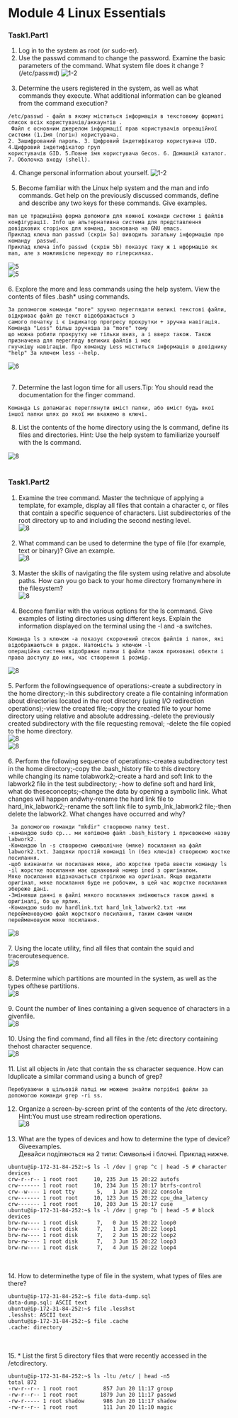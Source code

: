 # Module 4 Linux Essentials <br/>
### Task1.Part1<br/>


1. Log in to the system as root (or sudo-er).
2. Use the passwd command to change the password. Examine the basic parameters of the command. What system file does it change ? (/etc/passwd)
   ![1-2](1-2.png) <br/><br/>
3. Determine  the  users  registered  in  the  system,  as  well  as what  commands  they execute. What additional information can be gleaned from the command execution?
```text
/etc/passwd - файл в якому міститься інформація в текстовому форматі список всіх користувачів/аккаунтів .
 Файл є основним джерелом інформації прав користувачів опреаційної системи (1.Імя (логін) користувача.
2. Зашифрований пароль. 3. Цифровий індетифікатор користувача UID. 4.Цифровий індетифікатор груп
користувачів GID. 5.Повне імя користувача Gecos. 6. Домашній каталог. 7. Оболочка входу (shell).
```
4. Change personal information about yourself.
   ![1-2](4.png) <br/><br/>
5. Become familiar with the Linux help system and the man and info commands. Get help on the previously discussed commands, define and describe any two keys for these commands. Give examples.
```text
man це традиційна форма допомоги для кожної команди системи і файлів конфігурації. Info це альтернативна система для представлення довідкових сторінок для команд, заснована на GNU emacs. 
Приклад ключа man passwd (скрін 5а) виводить загальну інформацію про команду  passwd. 
Приклад ключа info passwd (скрін 5b) показує таку ж і нформацію як man, але з можливістю переходу по гіперсилках.
```
 ![5](5a.png) <br/>
 ![5](5b.png) <br/><br/>
6. Explore the more and less commands using the help system. View the contents of files .bash* using commands.
```text
За допомогою команди "more" зручно переглядати великі текстові файли, відкриває файл де текст відображається з
самого початку і є індикатор прогресу прокрутки + зручна навігація. Команда "Less" більш зручніша за "more" тому 
що можна робити прокрутку не тільки вниз, а і вверх також. Також призначена для перегляду великих файлів і має 
гнучкішу навігацію. Про команду Less міститься інформація в довіднику "help" За ключем less --help.
```
 ![6](6.png) <br/><br/>

7. Determine  the  last  logon  time  for  all  users.Tip:  You  should  read  the documentation for the finger command.
```text
Команда Ls допамагає переглянути вміст папки, або вміст будь якої іншої папки шлях до якої ми вкажемо в ключі.
```
8. List the contents of the home directory using the ls command, define its files and  directories.  Hint:  Use  the  help  system  to  familiarize  yourself  with  the  ls command.

![8](8.png) <br/><br/>

### Task1.Part2

1. Examine  the tree command.  Master  the  technique  of  applying  a  template,  for example, display all files that contain a character c, or files that contain a specific sequence of characters. List subdirectories of the root directory up to and including the second nesting level.<br/>
   ![8](task1P2-1.png) <br/><br/>
2. What command can be used to determine the type of file (for example, text or binary)? Give an example.<br/>
   ![8](task1P2-2.png) <br/><br/>
3. Master the skills of navigating the file system using relative and absolute paths. How can you go back to your home directory fromanywhere in the filesystem?<br/>
   ![8](task1P2-3.png) <br/><br/>
4. Become familiar with the various options for the ls command. Give examples of listing  directories  using  different  keys.  Explain  the  information  displayed  on  the terminal using the -l and -a switches.<br/>
 ```text
Команда ls з ключом -а показує скорочений список файлів і папок, які відображаються в рядок. Натомість з ключом -l
операційна система відображає папки і файли також приховані обєкти і права доступу до них, час створення і розмір. 
```  

  ![8](task1P2-4.png) <br/><br/>
 5. Perform the followingsequence of operations:-create a subdirectory in the home directory;-in this subdirectory create a file containing information 
about directories located in the root directory (using I/O redirection operations);-view the created file;-copy the created file to your home directory 
using relative and absolute addressing.-delete the previously created subdirectory with the file requesting removal;
-delete the file copied to the home directory.<br/>
 ![8](task1P2-5а.png) <br/>
 ![8](task1P2-5b.png) <br/><br/>
 6. Perform the following sequence of operations:-createa subdirectory test in the home directory;-copy  the .bash_history file  to  this  directory  
while  changing  its  name  tolabwork2;-create a hard and soft link to the labwork2 file in the test subdirectory;
-how to define soft and hard link, what do theseconcepts;-change the data by opening a symbolic link. What changes will
happen andwhy-rename the hard link file to hard_lnk_labwork2;-rename the soft link file to symb_lnk_labwork2 file;-then delete
the labwork2. What changes have occurred and why?

```text
 За допомогою rоманди "mkdir" створюємо папку test.
-командою sudo cp... ми копіюємо файл .bash_history і присвоюємо назву labwork2.
-Командою ln -s створюємо символічне (мяке) посилання на файл labwork2.txt. Завдяки простій команді ln (без ключів) створюємо жостке посилання.
-щоб визначити чи посилання мяке, або жорстке треба ввести команду ls -il жорстке посилання має однаковий номер inod з оригіналом. 
Мяке посилання відзначається стрілкою на оригінал. Якщо видалити оригінал, мяке посилання буде не робочим, в цей час жорстке посилання збереже дані.
-Змінивши данні в файлі мякого посилання змінюються також данні в оригіналі, бо це ярлик.
-Командою sudo mv hardlink.txt hard_lnk_labwork2.txt -ми перейменовуємо файл жорсткого посилання, таким самим чином перейменовуєм мяке посилання.
```

 ![8](task1P2-6.png) <br/><br/>
 7. Using  the  locate  utility,  find  all  files  that  contain  the  squid  and  traceroutesequence.<br/>
 ![8](task1P2-7.png) <br/><br/>
 8. Determine  which  partitions  are  mounted  in  the  system,  as  well  as  the  types  ofthese partitions.<br/>
 ![8](task1P2-8.png) <br/><br/>
 9. Count the number of lines containing a given sequence of characters in a givenfile.<br/>
 ![8](task1P2-9.png) <br/><br/>
 10. Using the find command, find all files in the /etc directory containing thehost character sequence.<br/>
 ![8](task1P2-10.png) <br/><br/>
 11. List all objects in /etc that contain the ss character sequence. How can Iduplicate a similar command using a bunch of grep?<br/>
 ```text
Перебуваючи в цільовій папці ми можемо знайти потрібні файли за допомогою команди grep -ri ss.
```
 12. Organize a screen-by-screen print of the contents of the /etc directory. Hint:You must use stream redirection operations.<br/>
  ![8](task1P2-12.png) <br/><br/>
 13. What are the types of devices and how to determine the type of device? Giveexamples.<br/>
 Девайси поділяються на 2 типи: Символьні і блочні. Приклад нижче.  
```text
ubuntu@ip-172-31-84-252:~$ ls -l /dev | grep ^c | head -5 # character devices
crw-r--r-- 1 root root     10, 235 Jun 15 20:22 autofs
crw------- 1 root root     10, 234 Jun 15 20:17 btrfs-control
crw--w---- 1 root tty       5,   1 Jun 15 20:22 console
crw------- 1 root root     10, 123 Jun 15 20:22 cpu_dma_latency
crw------- 1 root root     10, 203 Jun 15 20:17 cuse
ubuntu@ip-172-31-84-252:~$ ls -l /dev | grep ^b | head -5 # block devices
brw-rw---- 1 root disk      7,   0 Jun 15 20:22 loop0
brw-rw---- 1 root disk      7,   1 Jun 15 20:22 loop1
brw-rw---- 1 root disk      7,   2 Jun 15 20:22 loop2
brw-rw---- 1 root disk      7,   3 Jun 15 20:22 loop3
brw-rw---- 1 root disk      7,   4 Jun 15 20:22 loop4

```
<br/><br/>
14. How to determinethe type of file in the system, what types of files are there?<br/>
```text
ubuntu@ip-172-31-84-252:~$ file data-dump.sql
data-dump.sql: ASCII text
ubuntu@ip-172-31-84-252:~$ file .lesshst
.lesshst: ASCII text
ubuntu@ip-172-31-84-252:~$ file .cache
.cache: directory

```
<br/><br/>
15. * List the first 5 directory files that were recently accessed in the /etcdirectory.
```text
ubuntu@ip-172-31-84-252:~$ ls -ltu /etc/ | head -n5
total 872
-rw-r--r-- 1 root root        857 Jun 20 11:17 group
-rw-r--r-- 1 root root       1879 Jun 20 11:17 passwd
-rw-r----- 1 root shadow      986 Jun 20 11:17 shadow
-rw-r--r-- 1 root root        111 Jun 20 11:10 magic

```